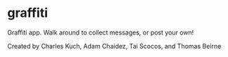 # graffiti
Graffiti app. Walk around to collect messages, or post your own!

Created by Charles Kuch, Adam Chaidez, Tai Scocos, and Thomas Beirne
